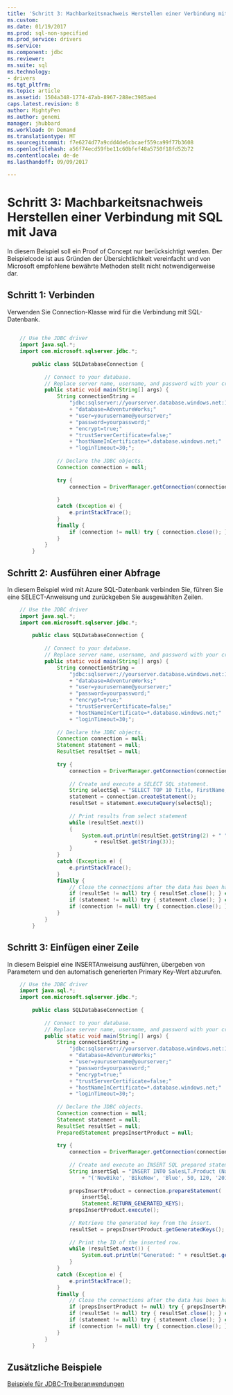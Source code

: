 ```yaml
---
title: 'Schritt 3: Machbarkeitsnachweis Herstellen einer Verbindung mit SQL Java mit | Microsoft Docs'
ms.custom: 
ms.date: 01/19/2017
ms.prod: sql-non-specified
ms.prod_service: drivers
ms.service: 
ms.component: jdbc
ms.reviewer: 
ms.suite: sql
ms.technology:
- drivers
ms.tgt_pltfrm: 
ms.topic: article
ms.assetid: 1504a348-1774-47ab-8967-288ec3985ae4
caps.latest.revision: 8
author: MightyPen
ms.author: genemi
manager: jhubbard
ms.workload: On Demand
ms.translationtype: MT
ms.sourcegitcommit: f7e6274d77a9cdd4de6cbcaef559ca99f77b3608
ms.openlocfilehash: a56f74ecd59fbe11c60bfef48a5750f18fd52b72
ms.contentlocale: de-de
ms.lasthandoff: 09/09/2017

---
```

# <a name="step-3-proof-of-concept-connecting-to-sql-using-java"></a>Schritt 3: Machbarkeitsnachweis Herstellen einer Verbindung mit SQL mit Java
  
In diesem Beispiel soll ein Proof of Concept nur berücksichtigt werden. Der Beispielcode ist aus Gründen der Übersichtlichkeit vereinfacht und von Microsoft empfohlene bewährte Methoden stellt nicht notwendigerweise dar.  
  
## <a name="step-1--connect"></a>Schritt 1: Verbinden  
  
Verwenden Sie Connection-Klasse wird für die Verbindung mit SQL-Datenbank.   
  
```java  
  
    // Use the JDBC driver  
    import java.sql.*;  
    import com.microsoft.sqlserver.jdbc.*;  
      
        public class SQLDatabaseConnection {  
      
            // Connect to your database.  
            // Replace server name, username, and password with your credentials  
            public static void main(String[] args) {  
                String connectionString =  
                    "jdbc:sqlserver://yourserver.database.windows.net:1433;"  
                    + "database=AdventureWorks;"  
                    + "user=yourusername@yourserver;"  
                    + "password=yourpassword;"  
                    + "encrypt=true;"  
                    + "trustServerCertificate=false;"  
                    + "hostNameInCertificate=*.database.windows.net;"  
                    + "loginTimeout=30;";  
              
                // Declare the JDBC objects.  
                Connection connection = null;  
                              
                try {  
                    connection = DriverManager.getConnection(connectionString);  
      
                }  
                catch (Exception e) {  
                    e.printStackTrace();  
                }  
                finally {  
                    if (connection != null) try { connection.close(); } catch(Exception e) {}  
                }  
            }  
        }  
```  
  
## <a name="step-2-execute-a-query"></a>Schritt 2: Ausführen einer Abfrage  
In diesem Beispiel wird mit Azure SQL-Datenbank verbinden Sie, führen Sie eine SELECT-Anweisung und zurückgeben Sie ausgewählten Zeilen.   
  
```java  
    // Use the JDBC driver  
    import java.sql.*;  
    import com.microsoft.sqlserver.jdbc.*;  
      
        public class SQLDatabaseConnection {  
      
            // Connect to your database.  
            // Replace server name, username, and password with your credentials  
            public static void main(String[] args) {  
                String connectionString =  
                    "jdbc:sqlserver://yourserver.database.windows.net:1433;"  
                    + "database=AdventureWorks;"  
                    + "user=yourusername@yourserver;"  
                    + "password=yourpassword;"  
                    + "encrypt=true;"  
                    + "trustServerCertificate=false;"  
                    + "hostNameInCertificate=*.database.windows.net;"  
                    + "loginTimeout=30;";  
              
                // Declare the JDBC objects.  
                Connection connection = null;  
                Statement statement = null;   
                ResultSet resultSet = null;  
                              
                try {  
                    connection = DriverManager.getConnection(connectionString);  
      
                    // Create and execute a SELECT SQL statement.  
                    String selectSql = "SELECT TOP 10 Title, FirstName, LastName from SalesLT.Customer";  
                    statement = connection.createStatement();  
                    resultSet = statement.executeQuery(selectSql);  
      
                    // Print results from select statement  
                    while (resultSet.next())   
                    {  
                        System.out.println(resultSet.getString(2) + " "  
                            + resultSet.getString(3));  
                    }  
                }  
                catch (Exception e) {  
                    e.printStackTrace();  
                }  
                finally {  
                    // Close the connections after the data has been handled.  
                    if (resultSet != null) try { resultSet.close(); } catch(Exception e) {}  
                    if (statement != null) try { statement.close(); } catch(Exception e) {}  
                    if (connection != null) try { connection.close(); } catch(Exception e) {}  
                }  
            }  
        }  
```  
  
## <a name="step-3-insert-a-row"></a>Schritt 3: Einfügen einer Zeile  
In diesem Beispiel eine INSERT­Anweisung ausführen, übergeben von Parametern und den automatisch generierten Primary Key-Wert abzurufen.   
  
```java  
    // Use the JDBC driver  
    import java.sql.*;  
    import com.microsoft.sqlserver.jdbc.*;  
      
        public class SQLDatabaseConnection {  
      
            // Connect to your database.  
            // Replace server name, username, and password with your credentials  
            public static void main(String[] args) {  
                String connectionString =  
                    "jdbc:sqlserver://yourserver.database.windows.net:1433;"  
                    + "database=AdventureWorks;"  
                    + "user=yourusername@yourserver;"  
                    + "password=yourpassword;"  
                    + "encrypt=true;"  
                    + "trustServerCertificate=false;"  
                    + "hostNameInCertificate=*.database.windows.net;"  
                    + "loginTimeout=30;";  
              
                // Declare the JDBC objects.  
                Connection connection = null;  
                Statement statement = null;   
                ResultSet resultSet = null;  
                PreparedStatement prepsInsertProduct = null;  
                  
                try {  
                    connection = DriverManager.getConnection(connectionString);  
      
                    // Create and execute an INSERT SQL prepared statement.  
                    String insertSql = "INSERT INTO SalesLT.Product (Name, ProductNumber, Color, StandardCost, ListPrice, SellStartDate) VALUES "  
                        + "('NewBike', 'BikeNew', 'Blue', 50, 120, '2016-01-01');";  
      
                    prepsInsertProduct = connection.prepareStatement(  
                        insertSql,  
                        Statement.RETURN_GENERATED_KEYS);  
                    prepsInsertProduct.execute();  
                      
                    // Retrieve the generated key from the insert.  
                    resultSet = prepsInsertProduct.getGeneratedKeys();  
                      
                    // Print the ID of the inserted row.  
                    while (resultSet.next()) {  
                        System.out.println("Generated: " + resultSet.getString(1));  
                    }  
                }  
                catch (Exception e) {  
                    e.printStackTrace();  
                }  
                finally {  
                    // Close the connections after the data has been handled.  
                    if (prepsInsertProduct != null) try { prepsInsertProduct.close(); } catch(Exception e) {}  
                    if (resultSet != null) try { resultSet.close(); } catch(Exception e) {}  
                    if (statement != null) try { statement.close(); } catch(Exception e) {}  
                    if (connection != null) try { connection.close(); } catch(Exception e) {}  
                }  
            }  
        }  
```  
  
## <a name="additional-samples"></a>Zusätzliche Beispiele  
[Beispiele für JDBC-Treiberanwendungen](../../connect/jdbc/sample-jdbc-driver-applications.md)

